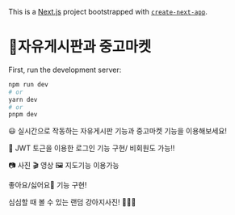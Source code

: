 This is a [Next.js](https://nextjs.org/) project bootstrapped with [`create-next-app`](https://github.com/vercel/next.js/tree/canary/packages/create-next-app).

# 🔗자유게시판과 중고마켓

First, run the development server:

```bash
npm run dev
# or
yarn dev
# or
pnpm dev
```

😃 실시간으로 작동하는 자유게시판 기능과 중고마켓 기능을 이용해보세요!

🔑 JWT 토근을 이용한 로그인 기능 구현/ 비회원도 가능!!

 📷 사진 🎬 영상 🖼 지도기능 이용가능

좋아요/싫어요💖 기능 구현!

심심할 때 볼 수 있는 랜덤 강아지사진! 🐶🐶💩
